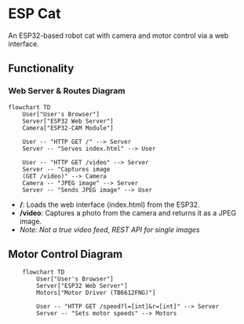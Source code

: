 # ESP Cat
An ESP32-based robot cat with camera and motor control via a web interface.

## Functionality
### Web Server & Routes Diagram

```mermaid
flowchart TD
    User["User's Browser"]
    Server["ESP32 Web Server"]
    Camera["ESP32-CAM Module"]

    User -- "HTTP GET /" --> Server
    Server -- "Serves index.html" --> User

    User -- "HTTP GET /video" --> Server
    Server -- "Captures image
    (GET /video)" --> Camera
    Camera -- "JPEG image" --> Server
    Server -- "Sends JPEG image" --> User
```

- **/**: Loads the web interface (index.html) from the ESP32.
- **/video**: Captures a photo from the camera and returns it as a JPEG image.
- _Note: Not a true video feed, REST API for single images_

## Motor Control Diagram

```mermaid
    flowchart TD
        User["User's Browser"]
        Server["ESP32 Web Server"]
        Motors["Motor Driver (TB6612FNG)"]

        User -- "HTTP GET /speed?l=[int]&r=[int]" --> Server
        Server -- "Sets motor speeds" --> Motors
```